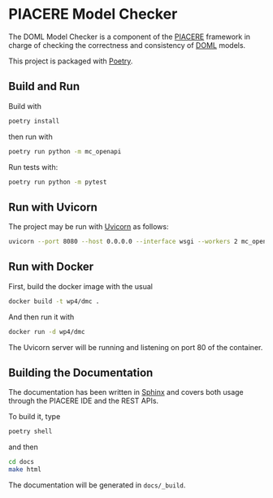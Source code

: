 # PIACERE Model Checker

The DOML Model Checker is a component of the [PIACERE](https://www.piacere-project.eu/) framework
in charge of checking the correctness and consistency of
[DOML](https://www.piacere-doml.deib.polimi.it/) models.

This project is packaged with [Poetry](https://python-poetry.org/).


## Build and Run

Build with
```sh
poetry install
```
then run with
```sh
poetry run python -m mc_openapi
```

Run tests with:
```sh
poetry run python -m pytest
```


## Run with Uvicorn

The project may be run with [Uvicorn](https://www.uvicorn.org/) as follows:
```sh
uvicorn --port 8080 --host 0.0.0.0 --interface wsgi --workers 2 mc_openapi.app_config:app
```


## Run with Docker

First, build the docker image with the usual
```sh
docker build -t wp4/dmc .
```
And then run it with
```sh
docker run -d wp4/dmc
```
The Uvicorn server will be running and listening on port 80 of the container.


## Building the Documentation

The documentation has been written in [Sphinx](https://www.sphinx-doc.org/)
and covers both usage through the PIACERE IDE and the REST APIs.

To build it, type
```sh
poetry shell
```
and then
```sh
cd docs
make html
```

The documentation will be generated in `docs/_build`.
